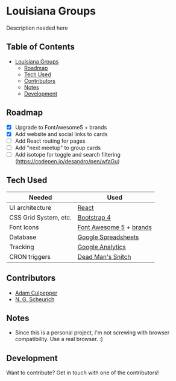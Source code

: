 # Louisiana Groups
Description needed here

## Table of Contents
* [Louisiana Groups](#louisiana-groups)
  * [Roadmap](#roadmap)
  * [Tech Used](#tech-used)
  * [Contributors](#contributors)
  * [Notes](#notes)
  * [Development](#development)

## Roadmap
- [x] Upgrade to FontAwesome5 + brands
- [x] Add website and social links to cards
- [ ] Add React routing for pages
- [ ] Add "next meetup" to group cards
- [ ] Add isotope for toggle and search filtering (https://codepen.io/desandro/pen/wfaGu)

## Tech Used
| Needed | Used |
| ------ | ------ |
| UI architecture | [React](https://github.com/facebook/react)
| CSS Grid System, etc. | [Bootstrap 4](http://getbootstrap.com)
| Font Icons | [Font Awesome 5](https://fontawesome.com) + [brands](https://fontawesome.com/icons?d=brands)
| Database | [Google Spreadsheets](https://google.com/sheets)
| Tracking | [Google Analytics](https://google.com/analytics)
| CRON triggers | [Dead Man's Snitch](https://deadmanssnitch.com/r/b2746d2af7)

## Contributors
- [Adam Culpepper](https://github.com/adamculpepper)
- [N. G. Scheurich](https://nick.scheurich.me)

## Notes
- Since this is a personal project, I'm not screwing with browser compatibility. Use a real browser. :)

## Development
Want to contribute? Get in touch with one of the contributors!
